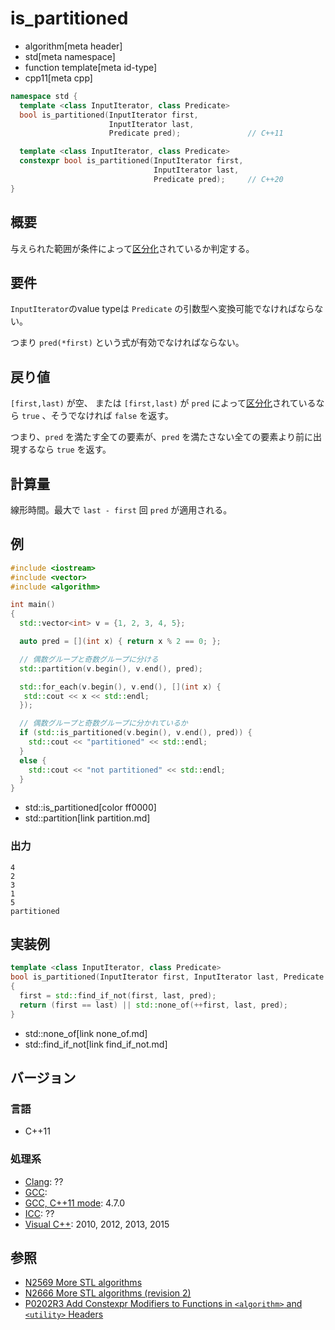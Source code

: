 # is_partitioned
* algorithm[meta header]
* std[meta namespace]
* function template[meta id-type]
* cpp11[meta cpp]

```cpp
namespace std {
  template <class InputIterator, class Predicate>
  bool is_partitioned(InputIterator first,
                      InputIterator last,
                      Predicate pred);               // C++11

  template <class InputIterator, class Predicate>
  constexpr bool is_partitioned(InputIterator first,
                                InputIterator last,
                                Predicate pred);     // C++20
}
```

## 概要
与えられた範囲が条件によって[区分化](/reference/algorithm.md#sequence-is-partitioned)されているか判定する。


## 要件
`InputIterator`のvalue typeは `Predicate` の引数型へ変換可能でなければならない。

つまり `pred(*first)` という式が有効でなければならない。


## 戻り値
`[first,last)` が空、 または `[first,last)` が `pred` によって[区分化](/reference/algorithm.md#sequence-is-partitioned)されているなら `true` 、そうでなければ `false` を返す。

つまり、`pred` を満たす全ての要素が、`pred` を満たさない全ての要素より前に出現するなら `true` を返す。


## 計算量
線形時間。最大で `last - first` 回 `pred` が適用される。


## 例
```cpp example
#include <iostream>
#include <vector>
#include <algorithm>

int main()
{
  std::vector<int> v = {1, 2, 3, 4, 5};

  auto pred = [](int x) { return x % 2 == 0; };

  // 偶数グループと奇数グループに分ける
  std::partition(v.begin(), v.end(), pred);

  std::for_each(v.begin(), v.end(), [](int x) {
   std::cout << x << std::endl;
  });

  // 偶数グループと奇数グループに分かれているか
  if (std::is_partitioned(v.begin(), v.end(), pred)) {
    std::cout << "partitioned" << std::endl;
  }
  else {
    std::cout << "not partitioned" << std::endl;
  }
}
```
* std::is_partitioned[color ff0000]
* std::partition[link partition.md]

### 出力
```
4
2
3
1
5
partitioned
```


## 実装例
```cpp
template <class InputIterator, class Predicate>
bool is_partitioned(InputIterator first, InputIterator last, Predicate pred)
{
  first = std::find_if_not(first, last, pred);
  return (first == last) || std::none_of(++first, last, pred);
}
```
* std::none_of[link none_of.md]
* std::find_if_not[link find_if_not.md]


## バージョン
### 言語
- C++11


### 処理系
- [Clang](/implementation.md#clang): ??
- [GCC](/implementation.md#gcc): 
- [GCC, C++11 mode](/implementation.md#gcc): 4.7.0
- [ICC](/implementation.md#icc): ??
- [Visual C++](/implementation.md#visual_cpp): 2010, 2012, 2013, 2015


## 参照
- [N2569 More STL algorithms](http://www.open-std.org/jtc1/sc22/wg21/docs/papers/2008/n2569.pdf)
- [N2666 More STL algorithms (revision 2)](http://www.open-std.org/jtc1/sc22/wg21/docs/papers/2008/n2666.pdf)
- [P0202R3 Add Constexpr Modifiers to Functions in `<algorithm>` and `<utility>` Headers](http://www.open-std.org/jtc1/sc22/wg21/docs/papers/2017/p0202r3.html)
